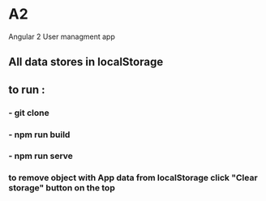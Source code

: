 # A2
Angular 2 User managment app

## All data stores in localStorage

## to run :

### - git clone

### - npm run build

### - npm run serve

### to remove object with App data from localStorage click "Clear storage" button on the top 
